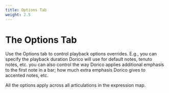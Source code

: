 ```yaml
---
title: Options Tab
weight: 2.5
---
```


# The Options Tab

Use the Options tab to control playback options overrides. E.g., you can specify the playback duration Dorico 
will use for default notes, tenuto notes, etc. you can also control the way Dorico applies additional emphasis
to the first note in a bar; how much extra emphasis Dorico gives to accented notes, etc. 

All the options apply across all articulations in the expression map. 
